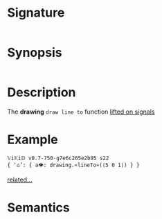 # Signature
```vikid-signature
```

# Synopsis
```vikid-synopsis
```

# Description
The __drawing__ `draw line to` function [lifted on signals](/refman/concepts/pure_functions)

# Example
```vikid-script
𝕍i𝕂i𝔻 v0.7-750-g7e6c265e2b95 s22
{ ‘⌂’: { a👁: drawing.«lineTo»(⟨5 0 1⟩) } }
```


[related...](https://www.w3schools.com/tags/canvas_lineto.asp)

# Semantics